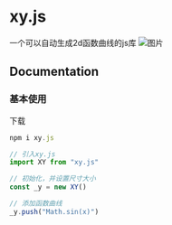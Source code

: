 # xy.js
一个可以自动生成2d函数曲线的js库
![图片](https://user-images.githubusercontent.com/103297890/178303211-d0d32e9d-c4a0-4ae4-8665-23da40588bee.png)


## Documentation
### 基本使用
下载
```js
npm i xy.js
```
```js
// 引入xy.js
import XY from "xy.js"

// 初始化，并设置尺寸大小
const _y = new XY()

// 添加函数曲线
_y.push("Math.sin(x)")






